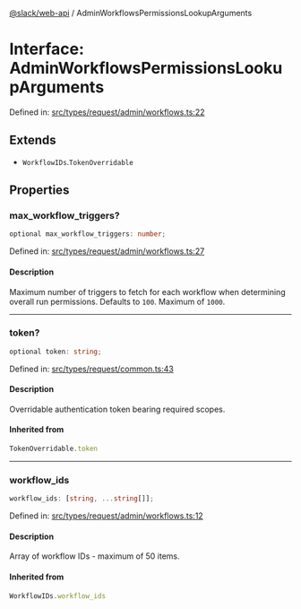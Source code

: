 [@slack/web-api](../index.md) / AdminWorkflowsPermissionsLookupArguments

# Interface: AdminWorkflowsPermissionsLookupArguments

Defined in: [src/types/request/admin/workflows.ts:22](https://github.com/slackapi/node-slack-sdk/blob/main/packages/web-api/src/types/request/admin/workflows.ts#L22)

## Extends

- `WorkflowIDs`.`TokenOverridable`

## Properties

### max\_workflow\_triggers?

```ts
optional max_workflow_triggers: number;
```

Defined in: [src/types/request/admin/workflows.ts:27](https://github.com/slackapi/node-slack-sdk/blob/main/packages/web-api/src/types/request/admin/workflows.ts#L27)

#### Description

Maximum number of triggers to fetch for each workflow when determining overall run permissions.
Defaults to `100`. Maximum of `1000`.

***

### token?

```ts
optional token: string;
```

Defined in: [src/types/request/common.ts:43](https://github.com/slackapi/node-slack-sdk/blob/main/packages/web-api/src/types/request/common.ts#L43)

#### Description

Overridable authentication token bearing required scopes.

#### Inherited from

```ts
TokenOverridable.token
```

***

### workflow\_ids

```ts
workflow_ids: [string, ...string[]];
```

Defined in: [src/types/request/admin/workflows.ts:12](https://github.com/slackapi/node-slack-sdk/blob/main/packages/web-api/src/types/request/admin/workflows.ts#L12)

#### Description

Array of workflow IDs - maximum of 50 items.

#### Inherited from

```ts
WorkflowIDs.workflow_ids
```
